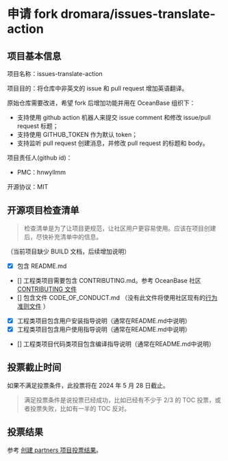 # 申请 fork dromara/issues-translate-action

## 项目基本信息

项目名称：issues-translate-action

项目目的：将仓库中非英文的 issue 和 pull request 增加英语翻译。

原始仓库需要改进，希望 fork 后增加功能并用在 OceanBase 组织下：

- 支持使用 github action 机器人来提交 issue comment 和修改 issue/pull request 标题；
- 支持使用 GITHUB_TOKEN 作为默认 token；
- 支持监听 pull request 创建消息，并修改 pull request 的标题和 body。

项目责任人(github id)：
- PMC：hnwyllmm

开源协议：MIT

## 开源项目检查清单

> 检查清单是为了让项目更规范，让社区用户更容易使用。应该在项目创建后，尽快补充清单中的信息。

（当前项目缺少 BUILD 文档，后续增加说明）
- [x] 包含 README.md
- [] 工程类项目需要包含 CONTRIBUTING.md。参考 OceanBase 社区 [CONTRIBUTING 文件](https://github.com/oceanbase/.github/blob/main/CONTRIBUTING.md)
- [] 包含文件 CODE_OF_CONDUCT.md （没有此文件将使用社区现有的[行为准则文件](https://github.com/oceanbase/.github/blob/main/CODE_OF_CONDUCT.md) ）
- [x] 工程类项目包含用户安装指导说明（通常在README.md中说明）
- [x] 工程类项目包含用户使用指导说明（通常在README.md中说明）
- [] 工程类项目代码类项目包含编译指导说明（通常在README.md中说明）

## 投票截止时间

如果不满足投票条件，此投票将在 2024 年 5 月 28 日截止。

> 满足投票条件是说投票已经成功，比如已经有不少于 2/3 的 TOC 投票，或者投票失败，比如有一半的 TOC 反对。


## 投票结果
参考 [创建 partners 项目投票结果](https://github.com/oceanbase/community/pull/4)。
